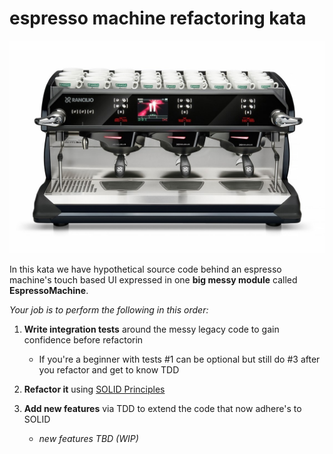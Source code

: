 espresso machine refactoring kata
=================================
![Image of an espresso machine with UI](https://github.com/dschinkel/espresso-machine-refactoring-kata/blob/master/espresso-machine-with-ui.jpg)

In this kata we have hypothetical source code behind an espresso machine's touch based UI expressed in one **big messy module** called **EspressoMachine**.

*Your job is to perform the following in this order:*
1. **Write integration tests** around the messy legacy code to gain confidence before refactorin

    - If you're a beginner with tests #1 can be optional but still do #3 after you refactor and get to know TDD

2. **Refactor it** using [SOLID Principles](http://butunclebob.com/ArticleS.UncleBob.PrinciplesOfOod)

3. **Add new features** via TDD to extend the code that now adhere's to SOLID
    - *new features TBD (WIP)*
